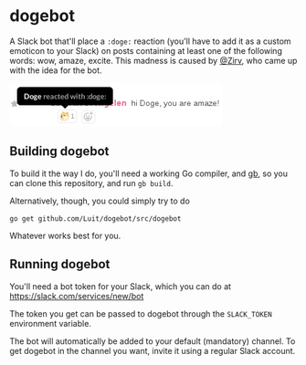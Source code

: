 # dogebot

A Slack bot that'll place a `:doge:` reaction (you'll have to add it as a
custom emoticon to your Slack) on posts containing at least one of the
following words: wow, amaze, excite. This madness is caused by
[@Zirv](https://twitter.com/Zirv), who came up with the idea for the bot.

![dogebot at work](dogebot.png)

## Building dogebot

To build it the way I do, you'll need a working Go compiler, and
[gb](https://getgb.io/), so you can clone this repository, and run `gb build`.

Alternatively, though, you could simply try to do

    go get github.com/Luit/dogebot/src/dogebot

Whatever works best for you.

## Running dogebot

You'll need a bot token for your Slack, which you can do at
https://slack.com/services/new/bot

The token you get can be passed to dogebot through the `SLACK_TOKEN`
environment variable.

The bot will automatically be added to your default (mandatory) channel. To
get dogebot in the channel you want, invite it using a regular Slack account.
